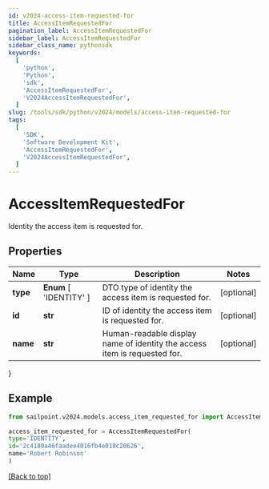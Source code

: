 ```yaml
---
id: v2024-access-item-requested-for
title: AccessItemRequestedFor
pagination_label: AccessItemRequestedFor
sidebar_label: AccessItemRequestedFor
sidebar_class_name: pythonsdk
keywords:
  [
    'python',
    'Python',
    'sdk',
    'AccessItemRequestedFor',
    'V2024AccessItemRequestedFor',
  ]
slug: /tools/sdk/python/v2024/models/access-item-requested-for
tags:
  [
    'SDK',
    'Software Development Kit',
    'AccessItemRequestedFor',
    'V2024AccessItemRequestedFor',
  ]
---
```


# AccessItemRequestedFor

Identity the access item is requested for.

## Properties

| Name | Type | Description | Notes |
| --- | --- | --- | --- |
| **type** | **Enum** [ 'IDENTITY' ] | DTO type of identity the access item is requested for. | [optional] |
| **id** | **str** | ID of identity the access item is requested for. | [optional] |
| **name** | **str** | Human-readable display name of identity the access item is requested for. | [optional] |

}

## Example

```python
from sailpoint.v2024.models.access_item_requested_for import AccessItemRequestedFor

access_item_requested_for = AccessItemRequestedFor(
type='IDENTITY',
id='2c4180a46faadee4016fb4e018c20626',
name='Robert Robinson'
)

```

[[Back to top]](#)
